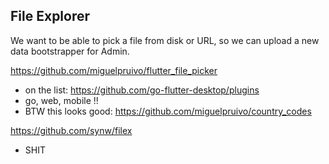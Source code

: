 ## File Explorer

We want to be able to pick a file from disk or URL, so we can upload a new data bootstrapper for Admin.


https://github.com/miguelpruivo/flutter_file_picker
- on the list: https://github.com/go-flutter-desktop/plugins
- go, web, mobile !!
- BTW this looks good: https://github.com/miguelpruivo/country_codes

https://github.com/synw/filex
- SHIT